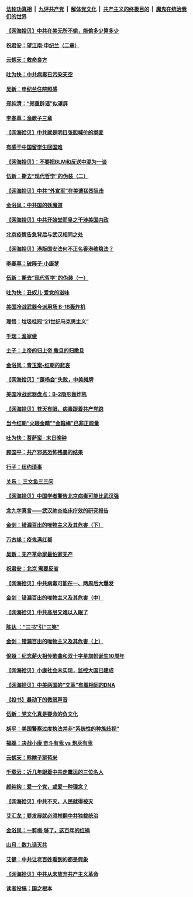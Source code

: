 ####  [法轮功真相](../../../../basic/blob/master/README.md?t=06290302) &nbsp;|&nbsp; [九评共产党](../../../../9ping.md/blob/master/README.md?t=06290302) &nbsp;|&nbsp; [解体党文化](../../../../jtdwh.md/blob/master/README.md?t=06290302)  &nbsp;|&nbsp; [共产主义的终极目的](../../../../gczydzjmd.md/blob/master/README.md?t=06290302) &nbsp;|&nbsp; [魔鬼在统治我们的世界](../../../../mgztzwmdsj.md/blob/master/README.md?t=06290302) 

#### [【网海拾贝】中共在美无所不偷，能偷多少算多少](../pages/nsc993/n12216875.md?t=06290302) 

#### [祝君安：望江南·申纪兰（二章）](../pages/nsc993/n12216556.md?t=06290302) 

#### [云鹤天：救命良方](../pages/nsc993/n12216543.md?t=06290302) 

#### [吐为快：中共病毒已污染天空](../pages/nsc993/n12215786.md?t=06290302) 

#### [吴新：申纪兰住院照感](../pages/nsc993/n12215730.md?t=06290302) 

#### [郑纯清：“郑重辟谣”似罩屏](../pages/nsc993/n12215700.md?t=06290302) 

#### [李春草：渔歌子三章](../pages/nsc993/n12215653.md?t=06290302) 

#### [【网海拾贝】中共就是明目张胆喊价的绑匪](../pages/nsc993/n12215381.md?t=06290302) 

#### [有感于中国留学生回国难](../pages/nsc993/n12212960.md?t=06290302) 

#### [【网海拾贝】：不要把BLM和反送中混为一谈](../pages/nsc993/n12213076.md?t=06290302) 

#### [伍新：撕去“现代哲学”的伪装（二）](../pages/nsc993/n12211310.md?t=06290302) 

#### [【网海拾贝】中共“外宣军”在美遭猛烈狙击](../pages/nsc993/n12211190.md?t=06290302) 

#### [金浴凤：中共国的妖魔道](../pages/nsc993/n12208163.md?t=06290302) 

#### [【网海拾贝】中共开始堂而皇之干涉美国内政](../pages/nsc993/n12205646.md?t=06290302) 

#### [北京疫情告急背后与武汉相同之处](../pages/nsc993/n12201610.md?t=06290302) 

#### [【网海拾贝】港版国安法何不正名香港维稳法？](../pages/nsc993/n12203675.md?t=06290302) 

#### [李春草：破阵子·小康梦](../pages/nsc993/n12202996.md?t=06290302) 

#### [伍新：撕去“现代哲学”的伪装（一）](../pages/nsc993/n12202666.md?t=06290302) 

#### [吐为快：丑奴儿·爱党的滋味](../pages/nsc993/n12202630.md?t=06290302) 

#### [美国冷战武器今派用场 B-1B轰炸机](../pages/nsc993/n12202368.md?t=06290302) 

#### [理悟：垃圾桂冠“21世纪马克思主义”](../pages/nsc993/n12201220.md?t=06290302) 

#### [千瑞：渔家傲](../pages/nsc993/n12201174.md?t=06290302) 

#### [士子：上帝的归上帝 撒旦的归撒旦](../pages/nsc993/n12199902.md?t=06290302) 

#### [金浴凤：青玉案•红朝的悲哀](../pages/nsc993/n12199650.md?t=06290302) 

#### [【网海拾贝】“蓬杨会”失败，中美摊牌](../pages/nsc993/n12199598.md?t=06290302) 

#### [美国冷战武器盘点：B-2隐形轰炸机](../pages/nsc993/n12199226.md?t=06290302) 

#### [【网海拾贝】苍天有眼，病毒跟着共产党跑](../pages/nsc993/n12197648.md?t=06290302) 

#### [当今红朝“火眼金睛”“金箍棒”已非正能量](../pages/nsc993/n12196834.md?t=06290302) 

#### [吐为快：菩萨蛮 · 末日晚钟](../pages/nsc993/n12196689.md?t=06290302) 

#### [顾国平：共产邪恶恐怖残暴的结果](../pages/nsc993/n12195238.md?t=06290302) 

#### [行子：纽约琐事](../pages/nsc993/n12194752.md?t=06290302) 

#### [关乐： 三文鱼三三问](../pages/nsc993/n12194626.md?t=06290302) 

#### [【网海拾贝】中国学者警告北京病毒可能比武汉强](../pages/nsc993/n12193964.md?t=06290302) 

#### [念九字真言——武汉肺炎临床疗效的研究报告](../pages/nsc993/n12190804.md?t=06290302) 

#### [金剑：错漏百出的唯物主义及其危害（下）](../pages/nsc993/n12191909.md?t=06290302) 

#### [万古缘：疫鬼满红都](../pages/nsc993/n12191847.md?t=06290302) 

#### [吴新：无产革命家最怕家无产](../pages/nsc993/n12191806.md?t=06290302) 

#### [祝君安：北京 需要反省](../pages/nsc993/n12191766.md?t=06290302) 

#### [【网海拾贝】中共病毒可能在一、两周后大爆发](../pages/nsc993/n12190517.md?t=06290302) 

#### [金剑：错漏百出的唯物主义及其危害（中）](../pages/nsc993/n12188778.md?t=06290302) 

#### [【网海拾贝】中共高层又难以入眠了](../pages/nsc993/n12188425.md?t=06290302) 

#### [陈达 ：“三书”引“三笑”](../pages/nsc993/n12187929.md?t=06290302) 

#### [金剑：错漏百出的唯物主义及其危害（上）](../pages/nsc993/n12186502.md?t=06290302) 

#### [倪娅：纪念薪火相传歌曲和双十字星旗帜诞生10周年](../pages/nsc993/n12186439.md?t=06290302) 

#### [【网海拾贝】小康社会未实现，监控大国已建成](../pages/nsc993/n12185468.md?t=06290302) 

#### [【网海拾贝】中美两国的“文革”有着相同的DNA](../pages/nsc993/n12184487.md?t=06290302) 

#### [【投书】暴动下的微弱声音](../pages/nsc993/n12183493.md?t=06290302) 

#### [伍新：党文化真是要命的负文化](../pages/nsc993/n12182742.md?t=06290302) 

#### [胡平：美国警察过度执法并非“系统性的种族歧视”](../pages/nsc993/n12182713.md?t=06290302) 

#### [福磊：决战小康 奋斗有我 vs 炮灰有我](../pages/nsc993/n12182693.md?t=06290302) 

#### [云鹤天：熊瞎子掰苞米](../pages/nsc993/n12182680.md?t=06290302) 

#### [千载云：近几年跟着中共走霉运的三位名人](../pages/nsc993/n12182649.md?t=06290302) 

#### [颜纯钩：爱一个党，或爱一种理念？](../pages/nsc993/n12182640.md?t=06290302) 

#### [【网海拾贝】中共不灭，人民就得被灭](../pages/nsc993/n12180698.md?t=06290302) 

#### [艾汇龙：要发展就必须推翻中共独裁统治](../pages/nsc993/n12180647.md?t=06290302) 

#### [金浴凤：一剪梅·够了，这百年的红祸](../pages/nsc993/n12180002.md?t=06290302) 

#### [山月：数九话灭共](../pages/nsc993/n12179940.md?t=06290302) 

#### [艾健：中共让老百姓看到的都是假象](../pages/nsc993/n12179778.md?t=06290302) 

#### [【网海拾贝】中共从未放弃共产主义革命](../pages/nsc993/n12176687.md?t=06290302) 

#### [读者投稿：国之根本](../pages/nsc993/n12176662.md?t=06290302) 

